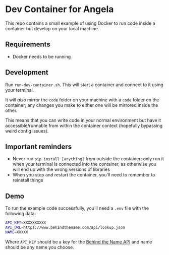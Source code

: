 # Dev Container for Angela

This repo contains a small example of using Docker to run code inside a container but develop on your local machine.

## Requirements

- Docker needs to be running

## Development

Run `run-dev-container.sh`. This will start a container and connect to it using your terminal.

It will *also* mirror the `code` folder on your machine with a `code` folder on the container; any changes you make to either one will be mirrored inside the other.

This means that you can write code in your normal environment but have it accessible/runnable from within the container context (hopefully bypassing weird config issues).

## Important reminders

- Never run `pip install [anything]` from outside the container; only run it when your terminal is connected into the container, as otherwise you will end up with the wrong versions of libraries
- When you stop and restart the container, you'll need to remember to reinstall things

## Demo

To run the example code successfully, you'll need a `.env` file with the following data:

```sh
API_KEY=XXXXXXXXXX
API_URL=https://www.behindthename.com/api/lookup.json
NAME=XXXXX
```

Where `API_KEY` should be a key for the [Behind the Name API](https://www.behindthename.com/api/gateway.php) and name should be any name you choose.

